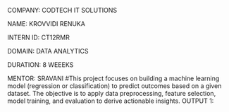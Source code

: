 COMPANY: CODTECH IT SOLUTIONS

NAME: KROVVIDI RENUKA 

INTERN ID: CT12RMR

DOMAIN: DATA ANALYTICS

DURATION: 8 WEEEKS

MENTOR: SRAVANI
#This project focuses on building a machine learning model (regression or classification) to predict outcomes based on a given dataset. The objective is to apply data preprocessing, feature selection, model training, and evaluation to derive actionable insights.
OUTPUT 1:
